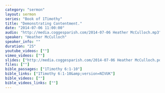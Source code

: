 ```yaml
---
category: "sermon"
layout: sermon
series: "Book of 1Timothy"
title: "Demonstrating Contentment."
date: "2014-07-06 11:00:00"
audio: "http://media.coggesparish.com/2014-07-06 Heather McCulloch.mp3"
speaker: "Heather McCulloch"
speaker_info: ""
duration: "25"
youtube_videos: [""]
vimeo_videos: [""]
slides: ["http://media.coggesparish.com/2014-07-06 Heather McCulloch.pdf"]
files: [""]
bible_passages: ["1Timothy 6:1-10"]
bible_links: ["1Timothy 6:1-10&amp;version=NIVUK"]
bible_videos: [""]
bible_videos_links: [""]
---
```


